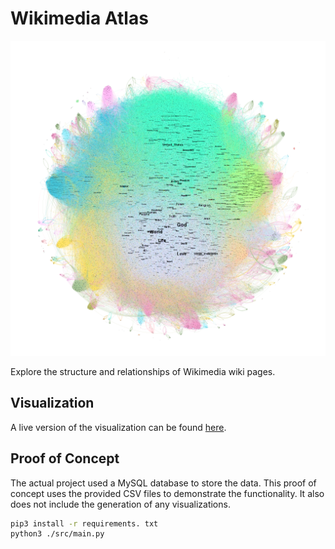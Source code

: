 # Wikimedia Atlas

![](images/graph-communities-1k-transparent.png)

Explore the structure and relationships of Wikimedia wiki pages.

## Visualization

A live version of the visualization can be found [here](https://wikimedia-atlas.bhavjit.com).

## Proof of Concept

The actual project used a MySQL database to store the data. This proof of concept uses the provided CSV files to demonstrate the functionality. It also does not include the generation of any visualizations.

```sh
pip3 install -r requirements. txt
python3 ./src/main.py
```
